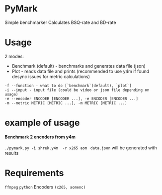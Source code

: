 # PyMark
Simple benchmarker
Calculates BSQ-rate and BD-rate 

# Usage
2 modes:
- Benchmark (default) - benchmarks and generates data file (json)
- Plot - reads data file and prints 
(recommended to use y4m if found desync issues for metric calculations)

```
-f --function - what to do [`benchmark`(default), `plot`]
-i --input - input file (could be video or json file depending on usage)
-e --encoder ENCODER [ENCODER ...], -e ENCODER [ENCODER ...]
-m --metric METRIC [METRIC ...], -m METRIC [METRIC ...]
```

# example of usage
#### Benchmark 2 encoders from y4m
`./pymark.py -i shrek.y4m  -r x265 aom ` `data.json` will be generated with results



# Requirements
`ffmpeg`
`python`
Encoders `(x265, aomenc)`